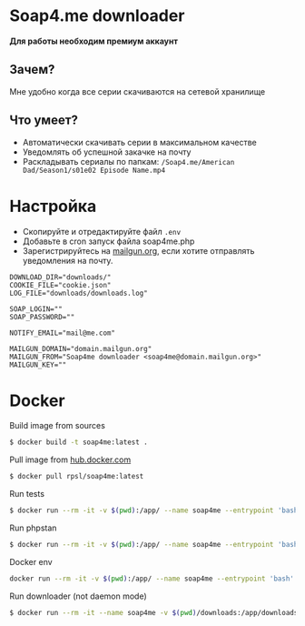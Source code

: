 # Soap4.me downloader

**Для работы необходим премиум аккаунт**

## Зачем?

Мне удобно когда все серии скачиваются на сетевой хранилище 

## Что умеет?

- Автоматически скачивать серии в максимальном качестве 
- Уведомлять об успешной закачке на почту
- Раскладывать сериалы по папкам: `/Soap4.me/American Dad/Season1/s01e02 Episode Name.mp4`

# Настройка

- Скопируйте и отредактируйте файл `.env`
- Добавьте в cron запуск файла soap4me.php
- Зарегистрируйтесь на [mailgun.org](https://mailgun.org), если хотите отправлять уведомления на почту.


```dotenv
DOWNLOAD_DIR="downloads/"
COOKIE_FILE="cookie.json"
LOG_FILE="downloads/downloads.log"

SOAP_LOGIN=""
SOAP_PASSWORD=""

NOTIFY_EMAIL="mail@me.com"

MAILGUN_DOMAIN="domain.mailgun.org"
MAILGUN_FROM="Soap4me downloader <soap4me@domain.mailgun.org>"
MAILGUN_KEY=""
```

# Docker

Build image from sources
```bash
$ docker build -t soap4me:latest .
```

Pull image from [hub.docker.com](https://hub.docker.com/repository/docker/rpsl/soap4me)
```bash
$ docker pull rpsl/soap4me:latest
```

Run tests
```bash
$ docker run --rm -it -v $(pwd):/app/ --name soap4me --entrypoint 'bash' soap4me:latest -c 'composer update && composer install --prefer-dist --no-progress && ./vendor/bin/phpunit -c .'
```
Run phpstan
```bash
$ docker run --rm -it -v $(pwd):/app/ --name soap4me --entrypoint 'bash' soap4me:latest -c 'composer update && composer install --prefer-dist --no-progress && ./vendor/bin/phpstan analyze --level max ./src ./tests'
```

Docker env
```bash
docker run --rm -it -v $(pwd):/app/ --name soap4me --entrypoint 'bash' soap4me:latest
```

Run downloader (not daemon mode)
```bash
$ docker run --rm -it --name soap4me -v $(pwd)/downloads:/app/downloads/ -v $(pwd)/.env:/app/.env -v $(pwd)/cookie.json:/app/cookie.json soap4me:latest
```
